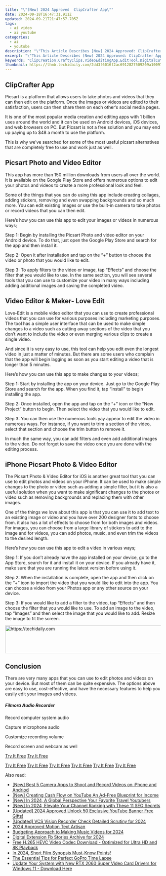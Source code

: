 ```yaml
---
title: "\"[New] 2024 Approved  ClipCrafter App\""
date: 2024-09-18T16:47:31.911Z
updated: 2024-09-21T21:47:57.705Z
tags:
  - ai video
  - ai youtube
categories:
  - ai
  - youtube
description: "\"This Article Describes [New] 2024 Approved: ClipCrafter App\""
excerpt: "\"This Article Describes [New] 2024 Approved: ClipCrafter App\""
keywords: "ClipCreation,CraftyClips,VideoEditingApp,EditTool,DigitalCutting,MultimediaEditor,VideoEnhancerApp"
thumbnail: https://thmb.techidaily.com/2dd3f6016f2ac6912827509209a1009782287114c5fe49411fd5c4ce5c94643b.jpg
---
```


## ClipCrafter App

Picsart is a platform that allows users to take photos and videos that they can then edit on the platform. Once the images or videos are edited to their satisfaction, users can then share them on each other’s social media pages.

It is one of the most popular media creation and editing apps with 1 billion uses around the world and it can be used on Android devices, iOS devices, and web browsers on PC. But Picsart is not a free solution and you may end up paying up to $48 a month to use the platform.

This is why we’ve searched for some of the most useful picsart alternatives that are completely free to use and work just as well.

## Picsart Photo and Video Editor

This app has more than 150 million downloads from users all over the world. It is available on the Google Play Store and offers numerous options to edit your photos and videos to create a more professional look and feel.

Some of the things that you can do using this app include creating collages, adding stickers, removing and even swapping backgrounds and so much more. You can edit existing images or use the built-in camera to take photos or record videos that you can then edit.

Here’s how you can use this app to edit your images or videos in numerous ways;

Step 1: Begin by installing the Picsart Photo and video editor on your Android device. To do that, just open the Google Play Store and search for the app and then install it.

Step 2: Open it after installation and tap on the “+” button to choose the video or photo that you would like to edit.

Step 3: To apply filters to the video or image, tap “Effects” and choose the filter that you would like to use. In the same section, you will see several tools that you can use to customize your video in many ways including adding additional images and saving the completed video.

## Video Editor & Maker- Love Edit

Love-Edit is a mobile video editor that you can use to create professional videos that you can use for various purposes including marketing purposes. The tool has a simple user interface that can be used to make simple changes to a video such as cutting away sections of the video that you don’t want to include the video or even merging various clips to create a single video.

And since it is very easy to use, this tool can help you edit even the longest video in just a matter of minutes. But there are some users who complain that the app will begin lagging as soon as you start editing a video that is longer than 5 minutes.

Here’s how you can use this app to make changes to your videos;

Step 1: Start by installing the app on your device. Just go to the Google Play Store and search for the app. When you find it, tap “Install” to begin installing the app.

Step 2: Once installed, open the app and tap on the “+” icon or the “New Project” button to begin. Then select the video that you would like to edit.

Step 3: You can then use the numerous tools yay appear to edit the video in numerous ways. For instance, if you want to trim a section of the video, select that section and choose the trim button to remove it.

In much the same way, you can add filters and even add additional images to the video. Do not forget to save the video once you are done with the editing process.

## iPhone Picsart Photo & Video Editor

The Picsart Photo & Video Editor for iOS is another great tool that you can use to edit photos and videos on your iPhone. It can be used to make simple changes to the photo or video such as adding a simple filter, but it is also a useful solution when you want to make significant changes to the photos or video such as removing backgrounds and replacing them with other images.

One of the things we love about this app is that you can use it to add text to an existing image or video and you have over 200 designer fonts to choose from. it also has a lot of effects to choose from for both images and videos. For images, you can choose from a large library of stickers to add to the image and for videos, you can add photos, music, and even trim the videos to the desired length.

Here’s how you can use this app to edit a video in various ways;

Step 1: If you don’t already have the app installed on your device, go to the App Store, search for it and install it on your device. If you already have it, make sure that you are running the latest version before using it.

Step 2: When the installation is complete, open the app and then click on the “+” icon to import the video that you would like to edit into the app. You can choose a video from your Photos app or any other source on your device.

Step 3: If you would like to add a filter to the video, tap “Effects” and then choose the filter that you would like to use. To add an image to the video, tap “Images” and then select the image that you would like to add. Resize the image to fit the screen.

<!-- affiliate ads begin -->
<a href="https://unicoeye.pxf.io/c/5597632/2134244/18498" target="_top" id="2134244">
  <img src="//a.impactradius-go.com/display-ad/18498-2134244" border="0" alt="https://techidaily.com" width="728" height="90"/>
</a>
<img height="0" width="0" src="https://unicoeye.pxf.io/i/5597632/2134244/18498" style="position:absolute;visibility:hidden;" border="0" />
<!-- affiliate ads end -->

## Conclusion

There are very many apps that you can use to edit photos and videos on your device. But most of them can be quite expensive. The options above are easy to use, cost-effective, and have the necessary features to help you easily edit your images and videos.

##### Filmora Audio Recorder

Record computer system audio

Capture microphone audio

Customize recording volume

Record screen and webcam as well

[Try It Free](https://tools.techidaily.com/wondershare/filmora/download/) [Try It Free](https://tools.techidaily.com/wondershare/filmora/download/)

[Try It Free](https://tools.techidaily.com/wondershare/filmora/download/) [Try It Free](https://tools.techidaily.com/wondershare/filmora/download/) [Try It Free](https://tools.techidaily.com/wondershare/filmora/download/) [Try It Free](https://tools.techidaily.com/wondershare/filmora/download/) [Try It Free](https://tools.techidaily.com/wondershare/filmora/download/) [Try It Free](https://tools.techidaily.com/wondershare/filmora/download/)

<ins class="adsbygoogle"
     style="display:block"
     data-ad-format="autorelaxed"
     data-ad-client="ca-pub-7571918770474297"
     data-ad-slot="1223367746"></ins>

<ins class="adsbygoogle"
     style="display:block"
     data-ad-format="autorelaxed"
     data-ad-client="ca-pub-7571918770474297"
     data-ad-slot="1223367746"></ins>

<ins class="adsbygoogle"
     style="display:block"
     data-ad-client="ca-pub-7571918770474297"
     data-ad-slot="8358498916"
     data-ad-format="auto"
     data-full-width-responsive="true"></ins>

<span class="atpl-alsoreadstyle">Also read:</span>
<div><ul>
<li><a href="https://youtube-zero.techidaily.com/est-5-camera-apps-to-shoot-and-record-videos-on-iphone-and-andriod/"><u>[New] Best 5 Camera Apps to Shoot and Record Videos on iPhone and Andriod</u></a></li>
<li><a href="https://youtube-zero.techidaily.com/reating-cash-flow-on-youtube-an-ad-free-blueprint-for-income/"><u>[New] Creating Cash Flow on YouTube An Ad-Free Blueprint for Income</u></a></li>
<li><a href="https://youtube-zero.techidaily.com/n-2024-a-global-perspective-your-favorite-travel-youtubers/"><u>[New] In 2024, A Global Perspective Your Favorite Travel Youtubers</u></a></li>
<li><a href="https://facebook-video-footage.techidaily.com/new-in-2024-elevate-your-channel-ranking-with-these-11-seo-secrets/"><u>[New] In 2024, Elevate Your Channel Ranking with These 11 SEO Secrets</u></a></li>
<li><a href="https://youtube-tips.techidaily.com/ed-2024-approved-unlock-50-exclusive-youtube-banner-free-gifts/"><u>[Updated] 2024 Approved Unlock 50 Exclusive YouTube Banner Free Gifts!</u></a></li>
<li><a href="https://screen-capture.techidaily.com/updated-vcs-vision-recorder-check-detailed-scrutiny-for-2024/"><u>[Updated] VCS Vision Recorder Check Detailed Scrutiny for 2024</u></a></li>
<li><a href="https://youtube-zero.techidaily.com/approved-motion-text-artisan/"><u>2024 Approved Motion Text Artisan</u></a></li>
<li><a href="https://fox-hovers.techidaily.com/budgeting-approach-to-making-music-videos-for-2024/"><u>Budgeting Approach to Making Music Videos for 2024</u></a></li>
<li><a href="https://facebook-clips.techidaily.com/digital-extension-fb-stories-archive-for-2024/"><u>Digital Extension Fb Stories Archive for 2024</u></a></li>
<li><a href="https://tech-revival.techidaily.com/free-h265-hevc-video-codec-download-optimized-for-ultra-hd-and-8k-playback/"><u>Free H.265 HEVC Video Codec Download - Optimized for Ultra HD and 8K Playback</u></a></li>
<li><a href="https://youtube-zero.techidaily.com/24-short-film-synopsis-must-know-points/"><u>In 2024, Short Film Synopsis Must-Know Points!</u></a></li>
<li><a href="https://extra-hints.techidaily.com/the-essential-tips-for-perfect-gopro-time-lapse/"><u>The Essential Tips for Perfect GoPro Time Lapse</u></a></li>
<li><a href="https://win-dash.techidaily.com/update-your-system-with-new-rtx-2060-super-video-card-drivers-for-windows-11-download-here/"><u>Update Your System with New RTX 2060 Super Video Card Drivers for Windows 11 - Download Here</u></a></li>
</ul></div>

